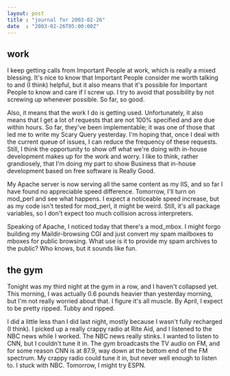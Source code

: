 ```yaml
---
layout: post
title : "journal for 2003-02-26"
date  : "2003-02-26T05:00:00Z"
---
```



## work

I keep getting calls from Important People at work, which is really a mixed blessing.  It's nice to know that Important People consider me worth talking to and (I think) helpful, but it also means that it's possible for Important People to know and care if I screw up.  I try to avoid that possibility by not screwing up whenever possible.  So far, so good.

Also, it means that the work I do is getting used.  Unfortunately, it also means that I get a lot of requests that are not 100% specified and are due within hours.  So far, they've been implementable; it was one of those that led me to write my Scary Query yesterday.  I'm hoping that, once I deal with the current queue of issues, I can reduce the frequency of these requests.  Still, I think the opportunity to show off what we're doing with in-house development makes up for the work and worry.  I like to think, rather grandiosely, that I'm doing my part to show Business that in-house development based on free software is Really Good.

My Apache server is now serving all the same content as my IIS, and so far I have found no appreciable speed difference.  Tomorrow, I'll turn on mod_perl and see what happens.  I expect a noticeable speed increase, but as my code isn't tested for mod_perl, it might be weird.  Still, it's all package variables, so I don't expect too much collision across interpreters.

Speaking of Apache, I noticed today that there's a mod_mbox.  I might forgo building my Maildir-browsing CGI and just convert my spam mailboxes to mboxes for public browsing.  What use is it to provide my spam archives to the public? Who knows, but it sounds like fun.

## the gym

Tonight was my third night at the gym in a row, and I haven't collapsed yet. This morning, I was actually 0.6 pounds heavier than yesterday morning, but I'm not really worried about that.  I figure it's all muscle.  By April, I expect to be pretty ripped.  Tubby and ripped.

I did a little less than I did last night, mostly because I wasn't fully recharged (I think).  I picked up a really crappy radio at Rite Aid, and I listened to the NBC news while I worked.  The NBC news really stinks.  I wanted to listen to CNN, but I couldn't tune it in.  The gym broadcasts the TV audio on FM, and for some reason CNN is at 87.9, way down at the bottom end of the FM spectrum.  My crappy radio could tune it in, but never well enough to listen to.  I stuck with NBC.  Tomorrow, I might try ESPN.

